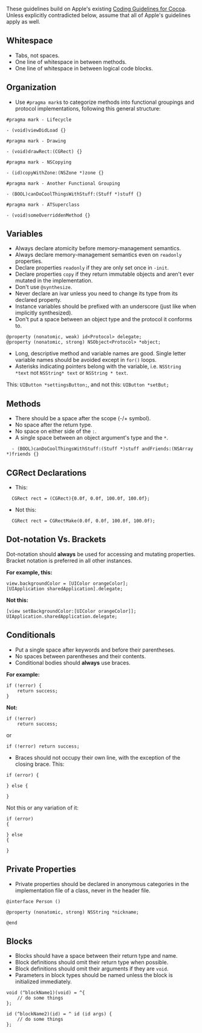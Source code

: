 These guidelines build on Apple's existing [Coding Guidelines for Cocoa](https://developer.apple.com/library/mac/#documentation/Cocoa/Conceptual/CodingGuidelines/CodingGuidelines.html).
Unless explicitly contradicted below, assume that all of Apple's guidelines apply as well.

## Whitespace

 * Tabs, not spaces.
 * One line of whitespace in between methods.
 * One line of whitespace in between logical code blocks. 

## Organization

 * Use `#pragma mark`s to categorize methods into functional groupings and protocol implementations, following this general structure:

```objc
#pragma mark - Lifecycle

- (void)viewDidLoad {}

#pragma mark - Drawing

- (void)drawRect:(CGRect) {}

#pragma mark - NSCopying

- (id)copyWithZone:(NSZone *)zone {}

#pragma mark - Another Functional Grouping

- (BOOL)canDoCoolThingsWithStuff:(Stuff *)stuff {}

#pragma mark - ATSuperclass

- (void)someOverriddenMethod {}

```

## Variables

 * Always declare atomicity before memory-management semantics.
 * Always declare memory-management semantics even on `readonly` properties.
 * Declare properties `readonly` if they are only set once in `-init`.
 * Declare properties `copy` if they return immutable objects and aren't ever mutated in the implementation.
 * Don't use `@synthesize`.
 * Never declare an ivar unless you need to change its type from its declared property.
 * Instance variables should be prefixed with an underscore (just like when implicitly synthesized).
 * Don't put a space between an object type and the protocol it conforms to.
 
```objc
@property (nonatomic, weak) id<Protocol> delegate;
@property (nonatomic, strong) NSObject<Protocol> *object;
```
 
* Long, descriptive method and variable names are good. Single letter variable names should be avoided except in `for()` loops. 
* Asterisks indicating pointers belong with the variable, i.e. `NSString *text` not `NSString* text` or `NSString * text`.

This: `UIButton *settingsButton;`, and not this: `UIButton *setBut;`


## Methods

* There should be a space after the scope (-/+ symbol).
* No space after the return type.
* No space on either side of the `:`.
* A single space between an object argument's type and the `*`.

```objc
  - (BOOL)canDoCoolThingsWithStuff:(Stuff *)stuff andFriends:(NSArray *)friends {}
   ```

## CGRect Declarations

 * This:
 
```objc
  CGRect rect = (CGRect){0.0f, 0.0f, 100.0f, 100.0f};
   ```

* Not this:

```objc
  CGRect rect = CGRectMake(0.0f, 0.0f, 100.0f, 100.0f);
   ```

## Dot-notation Vs. Brackets

Dot-notation should **always** be used for accessing and mutating properties. Bracket notation is preferred in all other instances.

**For example, this:**  
```objc
view.backgroundColor = [UIColor orangeColor];
[UIApplication sharedApplication].delegate;
```

**Not this:**
```objc
[view setBackgroundColor:[UIColor orangeColor]];
UIApplication.sharedApplication.delegate;
```

## Conditionals

 * Put a single space after keywords and before their parentheses.
 * No spaces between parentheses and their contents.
 * Conditional bodies should **always** use braces.

**For example:**
```objc
if (!error) {
    return success;
}
```

**Not:**
```objc
if (!error)
    return success;
```

or  

```objc
if (!error) return success;
```

* Braces should not occupy their own line, with the exception of the closing brace. This:

```objc
if (error) {

} else {

}
```

Not this or any variation of it:

```objc
if (error) 
{

} else 
{

}
```

## Private Properties

* Private properties should be declared in anonymous categories in the implementation file of a class, never in the header file.

```objc
@interface Person ()

@property (nonatomic, strong) NSString *nickname;

@end
```

## Blocks

 * Blocks should have a space between their return type and name.
 * Block definitions should omit their return type when possible.
 * Block definitions should omit their arguments if they are `void`.
 * Parameters in block types should be named unless the block is initialized immediately.

```objc
void (^blockName1)(void) = ^{
    // do some things
};

id (^blockName2)(id) = ^ id (id args) {
    // do some things
};
```
